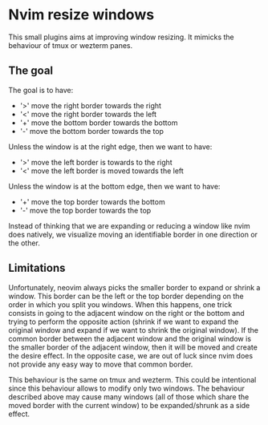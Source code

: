 # Nvim resize windows

This small plugins aims at improving window resizing. It mimicks the behaviour of tmux or wezterm panes. 

## The goal

The goal is to have:
- '>' move the right border towards the right
- '<' move the right border towards the left
- '+' move the bottom border towards the bottom
- '-' move the bottom border towards the top

Unless the window is at the right edge, then we want to have:
- '>' move the left border is towards to the right
- '<' move the left border is moved towards the left

Unless the window is at the bottom edge, then we want to have:
- '+' move the top border towards the bottom
- '-' move the top border towards the top

Instead of thinking that we are expanding or reducing a window like nvim does natively, we visualize moving an identifiable border in one direction or the other.

## Limitations

Unfortunately, neovim always picks the smaller border to expand or shrink a window. This border can be the left or the top border depending on the order in which you split you windows. When this happens, one trick consists in going to the adjacent window on the right or the bottom and trying to perform the opposite action (shrink if we want to expand the original window and expand if we want to shrink the original window). If the common border between the adjacent window and the original window is the smaller border of the adjacent window, then it will be moved and create the desire effect. In the opposite case, we are out of luck since nvim does not provide any easy way to move that common border.

This behaviour is the same on tmux and wezterm. This could be intentional since this behaviour allows to modify only two windows. The behaviour described above may cause many windows (all of those which share the moved border with the current window) to be expanded/shrunk as a side effect.
